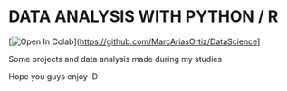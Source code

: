 # DATA ANALYSIS WITH PYTHON / R   


[![Open In Colab](https://colab.research.google.com/assets/colab-badge.svg)](https://github.com/MarcAriasOrtiz/DataScience]

Some projects and data analysis made during my studies

Hope you guys enjoy :D
